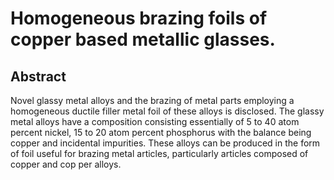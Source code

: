 # Homogeneous brazing foils of copper based metallic glasses.

## Abstract
Novel glassy metal alloys and the brazing of metal parts employing a homogeneous ductile filler metal foil of these alloys is disclosed. The glassy metal alloys have a composition consisting essentially of 5 to 40 atom percent nickel, 15 to 20 atom percent phosphorus with the balance being copper and incidental impurities. These alloys can be produced in the form of foil useful for brazing metal articles, particularly articles composed of copper and cop per alloys.